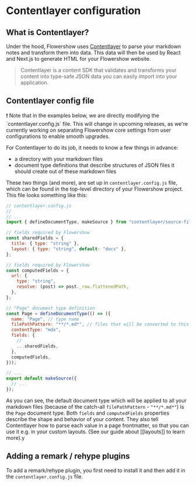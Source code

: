 # Contentlayer configuration

## What is Contentlayer?

Under the hood, Flowershow uses [Contentlayer](https://www.contentlayer.dev/) to parse your markdown notes and transform them into data. This data will then be used by React and Next.js to generate HTML for your Flowershow website.

> Contentlayer is a content SDK that validates and transforms your content into type-safe JSON data you can easily import into your application.

## Contentlayer config file

<div className="border-2 border-slate-400 rounded-md px-4 mb-2">
❗ Note that in the examples below, we are directly modifying the `contentlayer.config.js` file. This will change in upcoming releases, as we're currently working on separating Flowershow core settings from user configurations to enable smooth upgrades.
</div>

For Contentlayer to do its job, it needs to know a few things in advance:

- a directory with your markdown files
- document type definitions that describe structures of JSON files it should create out of these markdown files

These two things (and more), are set up in `contentlayer.config.js` file, which can be found in the top-level directory of your Flowershow project. This file looks something like this:

```js
// contentlayer.config.js
//
// ...
import { defineDocumentType, makeSource } from "contentlayer/source-files";

// fields required by Flowershow
const sharedFields = {
  title: { type: "string" },
  layout: { type: "string", default: "docs" },
};

// fields required by Flowershow
const computedFields = {
  url: {
    type: "string",
    resolve: (post) => post._raw.flattenedPath,
  },
};

// "Page" document type definition
const Page = defineDocumentType(() => ({
  name: "Page", // type name
  filePathPattern: "**/*.md*", // files that will be converted to this type's shape
  contentType: "mdx",
  fields: {
    //
    ...sharedFields,
  },
  computedFields,
}));

// ...
export default makeSource({
  // ...
});
```

As you can see, the default document type which will be applied to all your markdown files (because of the catch-all `filePathPattern` - `"**/*.md*"`) is the `Page` document type. Both `fields` and `computedFields` properties describe the shape and behavior of your content. They also tell Contentlayer how to parse each value in a page frontmatter, so that you can use it e.g. in your custom layouts. (See our guide about [[layouts]] to learn more).y

## Adding a remark / rehype plugins

To add a remark/rehype plugin, you first need to install it and then add it in the `contentlayer.config.js` file.
